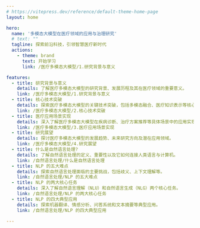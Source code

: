 ```yaml
---
# https://vitepress.dev/reference/default-theme-home-page
layout: home

hero:
  name: '多模态大模型在医疗领域的应用与治理研究'
  # text: ""
  tagline: 探索前沿科技，引领智慧医疗新时代
  actions:
    - theme: brand
      text: 开始学习
      link: /医疗多模态大模型/1.研究背景与意义

features:
  - title: 研究背景与意义
    details: 了解医疗多模态大模型的研究背景、发展历程及其在医疗领域的重要意义。
    link: /医疗多模态大模型/1.研究背景与意义
  - title: 核心技术突破
    details: 探索医疗多模态大模型的关键技术突破，包括多模态融合、医疗知识表示等核心技术。
    link: /医疗多模态大模型/2.核心技术突破
  - title: 医疗应用场景实现
    details: 深入了解医疗多模态大模型在疾病诊断、治疗方案推荐等具体场景中的应用实现。
    link: /医疗多模态大模型/3.医疗应用场景实现
  - title: 研究展望
    details: 探讨医疗多模态大模型的发展趋势、未来研究方向及潜在应用领域。
    link: /医疗多模态大模型/4.研究展望
  - title: 什么是自然语言处理?
    details: 了解自然语言处理的定义、重要性以及它如何连接人类语言与计算机。
    link: /自然语言处理/什么是自然语言处理
  - title: NLP 的五大难点
    details: 探索自然语言处理面临的主要挑战，包括歧义、上下文理解等。
    link: /自然语言处理/NLP 的五大难点
  - title: NLP 的两大核心任务
    details: 深入了解自然语言理解（NLU）和自然语言生成（NLG）两个核心任务。
    link: /自然语言处理/NLP 的两大核心任务
  - title: NLP 的四大典型应用
    details: 探索机器翻译、情感分析、问答系统和文本摘要等典型应用。
    link: /自然语言处理/NLP 的四大典型应用

---
```


